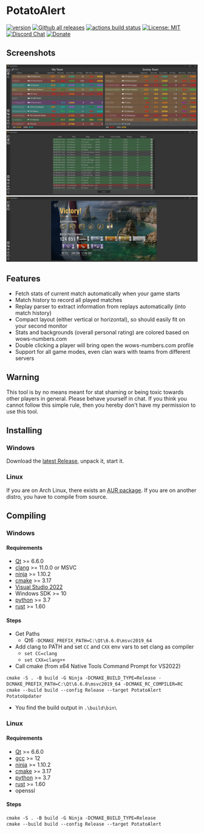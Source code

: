 # PotatoAlert

[![version](https://img.shields.io/github/v/release/razaqq/PotatoAlert.svg?style=flat-square)](https://github.com/razaqq/PotatoAlert/releases) 
[![Github all releases](https://img.shields.io/github/downloads/razaqq/PotatoAlert/total.svg?style=flat-square)](https://github.com/razaqq/PotatoAlert/releases)
[![actions build status](https://img.shields.io/github/actions/workflow/status/razaqq/potatoalert/build.yaml?label=actions&logo=github&style=flat-square)](https://github.com/razaqq/PotatoAlert/actions/workflows/build.yaml)
[![License: MIT](https://img.shields.io/badge/License-MIT-yellow.svg?style=flat-square)](https://opensource.org/licenses/MIT)
[![Discord Chat](https://img.shields.io/discord/711953820745203815.svg?&logo=discord&logoColor=ffffff&style=flat-square)](https://discord.gg/Ut8t8PA)
[![Donate](https://img.shields.io/badge/Donate-PayPal-blue.svg?&logo=paypal&style=flat-square)](https://paypal.me/potatoalert)

## Screenshots

![default](.github/screen1.png)
![default](.github/screen2.png)
![default](.github/screen3.png)

## Features

- Fetch stats of current match automatically when your game starts
- Match history to record all played matches
- Replay parser to extract information from replays automatically (into match history)
- Compact layout (either vertical or horizontal), so should easily fit on your second monitor
- Stats and backgrounds (overall personal rating) are colored based on wows-numbers.com
- Double clicking a player will bring open the wows-numbers.com profile
- Support for all game modes, even clan wars with teams from different servers

## Warning

This tool is by no means meant for stat shaming or being toxic towards other players in general.
Please behave yourself in chat.
If you think you cannot follow this simple rule, then you hereby don't have my permission to use this tool.

## Installing

### Windows

Download the [latest Release](https://github.com/razaqq/PotatoAlert/releases/latest), unpack it, start it.

### Linux

If you are on Arch Linux, there exists an [AUR package](https://aur.archlinux.org/packages/potatoalert). If you are on another distro, you have to compile from source.

## Compiling

### Windows

#### Requirements

- [Qt](https://www.qt.io/) >= 6.6.0
- [clang](https://clang.llvm.org/) >= 11.0.0 or MSVC
- [ninja](https://ninja-build.org/) >= 1.10.2
- [cmake](https://cmake.org/) >= 3.17
- [Visual Studio 2022](https://visualstudio.microsoft.com)
- Windows SDK >= 10
- [python](https://www.python.org/) >= 3.7
- [rust](https://www.rust-lang.org/) >= 1.60

#### Steps

- Get Paths
  - Qt6 `-DCMAKE_PREFIX_PATH=C:\Qt\6.6.0\msvc2019_64`
- Add clang to PATH and set `CC` and `CXX` env vars to set clang as compiler
  - `set CC=clang`
  - `set CXX=clang++`
- Call cmake (from x64 Native Tools Command Prompt for VS2022)

```console
cmake -S . -B build -G Ninja -DCMAKE_BUILD_TYPE=Release -DCMAKE_PREFIX_PATH=C:\Qt\6.6.0\msvc2019_64 -DCMAKE_RC_COMPILER=RC
cmake --build build --config Release --target PotatoAlert PotatoUpdater
```

- You find the build output in `.\build\bin\`

### Linux

#### Requirements

- [Qt](https://www.qt.io/) >= 6.6.0
- [gcc](https://clang.llvm.org/) >= 12
- [ninja](https://ninja-build.org/) >= 1.10.2
- [cmake](https://cmake.org/) >= 3.17
- [python](https://www.python.org/) >= 3.7
- [rust](https://www.rust-lang.org/) >= 1.60
- openssl

#### Steps

```console
cmake -S . -B build -G Ninja -DCMAKE_BUILD_TYPE=Release
cmake --build build --config Release --target PotatoAlert
```
